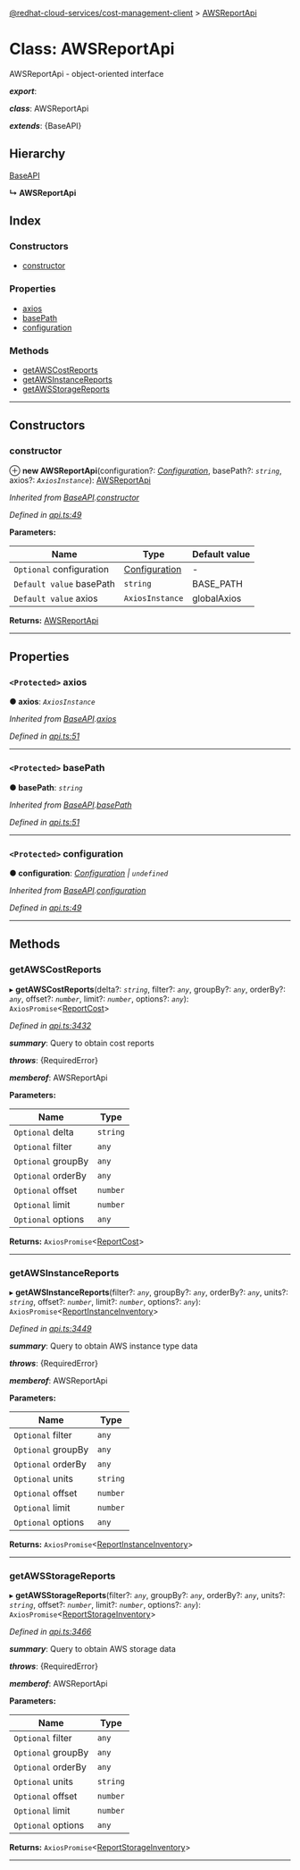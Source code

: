 [@redhat-cloud-services/cost-management-client](../README.md) > [AWSReportApi](../classes/awsreportapi.md)

# Class: AWSReportApi

AWSReportApi - object-oriented interface

*__export__*: 

*__class__*: AWSReportApi

*__extends__*: {BaseAPI}

## Hierarchy

 [BaseAPI](baseapi.md)

**↳ AWSReportApi**

## Index

### Constructors

* [constructor](awsreportapi.md#constructor)

### Properties

* [axios](awsreportapi.md#axios)
* [basePath](awsreportapi.md#basepath)
* [configuration](awsreportapi.md#configuration)

### Methods

* [getAWSCostReports](awsreportapi.md#getawscostreports)
* [getAWSInstanceReports](awsreportapi.md#getawsinstancereports)
* [getAWSStorageReports](awsreportapi.md#getawsstoragereports)

---

## Constructors

<a id="constructor"></a>

###  constructor

⊕ **new AWSReportApi**(configuration?: *[Configuration](configuration.md)*, basePath?: *`string`*, axios?: *`AxiosInstance`*): [AWSReportApi](awsreportapi.md)

*Inherited from [BaseAPI](baseapi.md).[constructor](baseapi.md#constructor)*

*Defined in [api.ts:49](https://github.com/RedHatInsights/javascript-clients/blob/master/packages/cost-management/api.ts#L49)*

**Parameters:**

| Name | Type | Default value |
| ------ | ------ | ------ |
| `Optional` configuration | [Configuration](configuration.md) | - |
| `Default value` basePath | `string` |  BASE_PATH |
| `Default value` axios | `AxiosInstance` |  globalAxios |

**Returns:** [AWSReportApi](awsreportapi.md)

___

## Properties

<a id="axios"></a>

### `<Protected>` axios

**● axios**: *`AxiosInstance`*

*Inherited from [BaseAPI](baseapi.md).[axios](baseapi.md#axios)*

*Defined in [api.ts:51](https://github.com/RedHatInsights/javascript-clients/blob/master/packages/cost-management/api.ts#L51)*

___
<a id="basepath"></a>

### `<Protected>` basePath

**● basePath**: *`string`*

*Inherited from [BaseAPI](baseapi.md).[basePath](baseapi.md#basepath)*

*Defined in [api.ts:51](https://github.com/RedHatInsights/javascript-clients/blob/master/packages/cost-management/api.ts#L51)*

___
<a id="configuration"></a>

### `<Protected>` configuration

**● configuration**: *[Configuration](configuration.md) \| `undefined`*

*Inherited from [BaseAPI](baseapi.md).[configuration](baseapi.md#configuration)*

*Defined in [api.ts:49](https://github.com/RedHatInsights/javascript-clients/blob/master/packages/cost-management/api.ts#L49)*

___

## Methods

<a id="getawscostreports"></a>

###  getAWSCostReports

▸ **getAWSCostReports**(delta?: *`string`*, filter?: *`any`*, groupBy?: *`any`*, orderBy?: *`any`*, offset?: *`number`*, limit?: *`number`*, options?: *`any`*): `AxiosPromise`<[ReportCost](../interfaces/reportcost.md)>

*Defined in [api.ts:3432](https://github.com/RedHatInsights/javascript-clients/blob/master/packages/cost-management/api.ts#L3432)*

*__summary__*: Query to obtain cost reports

*__throws__*: {RequiredError}

*__memberof__*: AWSReportApi

**Parameters:**

| Name | Type |
| ------ | ------ |
| `Optional` delta | `string` |
| `Optional` filter | `any` |
| `Optional` groupBy | `any` |
| `Optional` orderBy | `any` |
| `Optional` offset | `number` |
| `Optional` limit | `number` |
| `Optional` options | `any` |

**Returns:** `AxiosPromise`<[ReportCost](../interfaces/reportcost.md)>

___
<a id="getawsinstancereports"></a>

###  getAWSInstanceReports

▸ **getAWSInstanceReports**(filter?: *`any`*, groupBy?: *`any`*, orderBy?: *`any`*, units?: *`string`*, offset?: *`number`*, limit?: *`number`*, options?: *`any`*): `AxiosPromise`<[ReportInstanceInventory](../interfaces/reportinstanceinventory.md)>

*Defined in [api.ts:3449](https://github.com/RedHatInsights/javascript-clients/blob/master/packages/cost-management/api.ts#L3449)*

*__summary__*: Query to obtain AWS instance type data

*__throws__*: {RequiredError}

*__memberof__*: AWSReportApi

**Parameters:**

| Name | Type |
| ------ | ------ |
| `Optional` filter | `any` |
| `Optional` groupBy | `any` |
| `Optional` orderBy | `any` |
| `Optional` units | `string` |
| `Optional` offset | `number` |
| `Optional` limit | `number` |
| `Optional` options | `any` |

**Returns:** `AxiosPromise`<[ReportInstanceInventory](../interfaces/reportinstanceinventory.md)>

___
<a id="getawsstoragereports"></a>

###  getAWSStorageReports

▸ **getAWSStorageReports**(filter?: *`any`*, groupBy?: *`any`*, orderBy?: *`any`*, units?: *`string`*, offset?: *`number`*, limit?: *`number`*, options?: *`any`*): `AxiosPromise`<[ReportStorageInventory](../interfaces/reportstorageinventory.md)>

*Defined in [api.ts:3466](https://github.com/RedHatInsights/javascript-clients/blob/master/packages/cost-management/api.ts#L3466)*

*__summary__*: Query to obtain AWS storage data

*__throws__*: {RequiredError}

*__memberof__*: AWSReportApi

**Parameters:**

| Name | Type |
| ------ | ------ |
| `Optional` filter | `any` |
| `Optional` groupBy | `any` |
| `Optional` orderBy | `any` |
| `Optional` units | `string` |
| `Optional` offset | `number` |
| `Optional` limit | `number` |
| `Optional` options | `any` |

**Returns:** `AxiosPromise`<[ReportStorageInventory](../interfaces/reportstorageinventory.md)>

___

